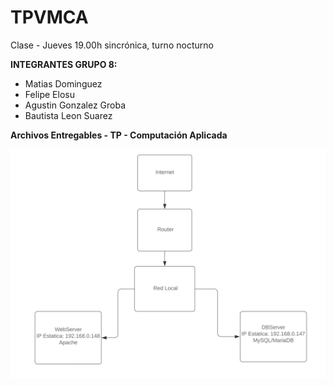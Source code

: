 # TPVMCA
Clase - Jueves 19.00h sincrónica, turno nocturno

**INTEGRANTES GRUPO 8:**
- Matias Dominguez 
- Felipe Elosu
- Agustin Gonzalez Groba
- Bautista Leon Suarez

**Archivos Entregables - TP - Computación Aplicada**

![TOPOLOGÍA DE LA INFRAESTRUCTURA ARMADA:](https://github.com/FeliElosu/TPVMCA/blob/main/topologia.png?raw=true)
